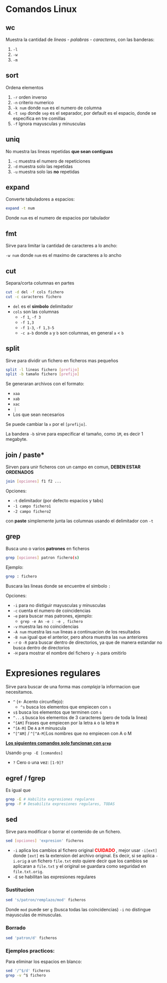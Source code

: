 # Comandos Linux

## wc

Muestra la cantidad de *lineas* - *palabras* - *caracteres*, con las banderas:

1. `-l`
2. `-w`
3. `-m`

## sort

Ordena elementos

1. `-r` orden inverso
2. `-n` criterio numerico
3. `-k num` donde `num` es el numero de columna
4. `-t sep` donde `sep` es el separador, por default es el espacio, donde se especifica en tre comillas
5. `-f` Ignora mayusculas y minusculas

## uniq

No muestra las lineas repetidas **que sean contiguas** 

1. `-c` muestra el numero de repeticiones
2. `-d` muestra solo las repetidas
3. `-u` muestra solo las **no** repetidas

## expand 

Converte tabuladores a espacios:

```bash
expand -t num 
```

Donde `num` es el numero de espacios por tabulador

## fmt

Sirve para limitar la cantidad de caracteres a lo ancho:

`-w num` donde `num` es el maximo de caracteres a lo ancho

## cut

Separa/corta columnas en partes

```bash
cut -d del -f cols fichero
cut -c caracteres fichero
```

* `del` es el **simbolo** delimitador
* `cols` son las columnas
  * `-f 1`, `-f 3`
  * `-f 1,3`
  * `-f 1-3`, `-f 1,3-5`
  * `-c a-b` donde `a` y `b` son columnas, en general `a` $<$ `b`

## split

Sirve para dividir un fichero en ficheros mas pequeños

```bash
split -l lineas fichero [prefijo]
split -b tamaño fichero [prefijo]
```

Se generaran archivos con el formato:

* `xaa`
* `xab`
* `xac`
* $\vdots$
* Los que sean necesarios

Se puede cambiar la `x` por el `[prefijo]`.

La bandera `-b` sirve para especificar el tamaño, como `1M`, es decir 1 megabyte.

## join / paste*

Sirven para unir ficheros con un campo en comun, **DEBEN ESTAR ORDENADOS**

```bash
join [opciones] f1 f2 ...
```

Opciones:

* `-t` delimitador (por defecto espacios y tabs)
* `-1 campo fichero1`
* `-2 campo fichero2`

con **paste** simplemente junta las columnas usando el delimitador con `-t` 

## grep

Busca uno o varios **patrones** en ficheros

```bash
grep [opciones] patron fichero(s)
```

Ejemplo:

```bash
grep : fichero
```

Buscara las lineas donde se encuentre el simbolo `:`

Opciones:

* `-i` para no distiguir mayusculas y minusculas
* `-c` cuenta el numero de coincidencias
* `-e` para buscar mas patrones, ejemplo:
  * `grep -e An -e : -e , fichero`
* `-v` muestra las no coincidencias
* `-A num` muestra las `num` lineas a continuacion de los resultados
* `-B num`  igual que el anterior, pero ahora muestra las `num` anteriores
* `-r` o `-R` para buscar dentro de directorios, ya que de manera estandar no busca dentro de directorios
*  `-H` para mostrar el nombre del fichero y `-h` para omitirlo

# Expresiones regulares

Sirve para buscar de una forma mas *compleja* la informacion que necesitamos.

* `^` ($\leftarrow$ Acento circunflejo):
  * `^s` busca los elementos que empiecen con `s`
* `s$` busca los elementos que terminen con `s`
* `^...$` busca los elementos de 3 caracteres (pero de toda la linea)
* `^[AM]` Frases que empiecen por la letra `A` o la letra `M`
* `^[A-M]` De `A` a `M` minuscula
* `^[^AM]` / `^[^A-M]`Los nombres que no empiecen con A o M 

<u>**Los siguientes comandos solo funcionan con `grep`**</u>

Usando `grep -E [comandos]`

* `?` Cero o una vez: `[1-9]?` 

## egref / fgrep

Es igual que

```bash
grep -E # Habilita expresiones regulares
grep -F # Desabilita expresiones regulares, TODAS
```

## sed

Sirve para modificar o borrar el contenido de un fichero.

```bash
sed [opciones] 'expresion' ficheros
```

* `-i` aplica los cambios al fichero original <b style="color:red"> CUIDADO </b>, mejor usar `-i[ext]` donde `[ext]` es la extension del archivo original. Es decir, si se aplica `-i.orig` a un fichero `file.txt` esto quiere decir que los cambios se aplicaran a `file.txt` y el original se guardara como seguridad en `file.txt.orig`. 
* `-E` se habilitan las expresiones regulares



### Sustitucion

```bash
sed 's/patron/remplazo/mod' ficheros
```

Donde `mod` puede ser `g` (busca todas las coincidencias) `-i` no distingue mayusculas de minusculas.

### Borrado

```bash
sed 'patron/d' ficheros
```

### Ejemplos practicos:

Para eliminar los espacios en blanco:

```bash
sed '/^$/d' ficheros
grep -v ^$ fichero 
```

